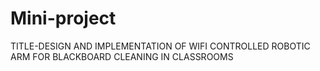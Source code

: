 # Mini-project
TITLE-DESIGN AND IMPLEMENTATION OF WIFI CONTROLLED ROBOTIC ARM FOR BLACKBOARD CLEANING IN CLASSROOMS

